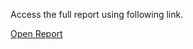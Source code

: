 Access the full report using following link.

<a href="https://github.com/Aprazor/Realtime_Data_Analysis_using_AWS/blob/main/Advance%20Database%20Management%20CPSC%20531.pdf" target="_blank">Open Report</a>
